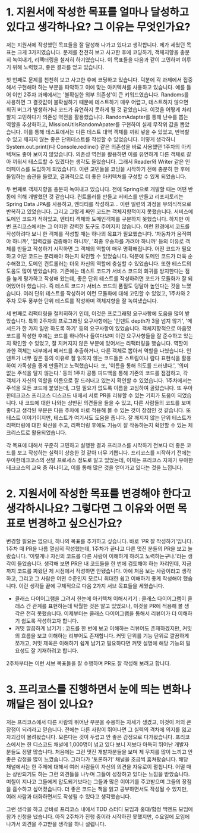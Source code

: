 # 1. 지원서에 작성한 목표를 얼마나 달성하고 있다고 생각하나요? 그 이유는 무엇인가요?

저는 지원서에 작성했던 목표들을 잘 달성해 나가고 있다고 생각합니다.
제가 세웠던 목표는 크게 3가지였습니다. 문제를 천천히 보고 사고한 후에 코딩하기, 객체지향을 충분히 녹여내기, 리팩터링을 철저히 하기였습니다. 이 목표들을 다음과 같이 고민하며 이루기 위해 노력했고, 좋은 결과를 얻고 있습니다.

첫 번째로 문제를 천천히 보고 사고한 후에 코딩하고 있습니다. 덕분에 각 과제에서 집중해서 구현해야 하는 부분을 파악하고 이에 맞는 아키텍쳐를 사용하고 있습니다.
예를 들어 이번 2주차 과제에서는 '불확실한 외부 의존성'이 큰 키워드였습니다. Randoms를 사용하면 그 결괏값이 불확실하기 때문에 테스트하기 매우 어렵고, 테스트하지 않으면 회귀 버그가 발생하거나 코드가 유연하지 못하게 될 것 같았습니다. 이것을 어떻게 처리할지 고민하다가 의존성 역전을 활용했습니다. RandomAdapter를 통해 난수를 뽑는 역할을 추상화하고, MissionUtilsRandomApater를 구현하여 실제 무작위 값을 뽑았습니다. 이를 통해 테스트에서는 다른 테스트 대역 객체를 끼워 넣을 수 있었고, 반복할 수 있고 깨지지 않는 좋은 단위테스트를 작성할 수 있었습니다.
이렇게 생각하니 System.out.print()나 Console.redline() 같은 의존성을 바로 사용했던 1주차의 아키텍쳐도 좋아 보이지 않았습니다. 의존성 역전을 활용하면 이를 유연하게 다른 객체로 갈아 끼워서 테스트할 수 있겠다는 생각도 들었습니다. 그래서 Reader와 Writer 같은 인터페이스를 도입하게 되었습니다.
이런 고민들을 코딩을 시작하기 전에 충분히 한 후에 돌입하는 습관을 들였고, 결과적으로 더 좋은 아키텍쳐를 구성할 수 있게 되었습니다.

두 번째로 객체지향을 충분히 녹여내고 있습니다.
전에 Spring으로 개발할 때는 어떤 반동에 의해 개발했던 것 같습니다. 컨트롤러를 만들고 서비스를 만들고 리포지토리는 Spring Data JPA를 사용하고, 엔티티를 작성하고... 이런 일련의 과정을 무의식적으로 반복하고 있었습니다. 그리고 그렇게 짜인 코드는 객체지향적이지 못했습니다. 서비스에 도메인 코드가 적혀있고, 엔티티 객체와 도메인객체를 구분하지 못했습니다.
하지만 이번 프리코스에서는 그 어떠한 강력한 도구도 주어지지 않습니다. 이런 환경에서 코드를 작성하려다 보니 한 객체를 작성할 때는 하나의 목표가 필요했습니다. '자동차가 움직여야 하니까', '입력값을 검증해야 하니까', '최종 우승자를 가려야 하니까' 등의 이유로 객체를 만들고 작성하기 시작하면 그 객체의 역할이 매우 명확해집니다. 어떤 코드가 필요하고 어떤 코드는 분리해야 하는지 확인할 수 있었습니다. 덕분에 도메인 코드가 더욱 순수해졌고, 도메인 컨트롤러는 더욱 자신의 역할에 충실할 수 있었습니다.
또한 테스트의 도움도 많이 받았습니다. 기존에는 테스트 코드가 서비스 코드의 회귀를 방지한다는 점을 높게 평가하고 작성해 왔는데, 좋은 단위 테스트를 작성하려면 코드가 모듈화가 잘 되어있어야 했습니다. 즉 테스트 코드가 서비스 코드의 품질도 덩달아 높인다는 것을 느꼈습니다. 여러 단위 테스트를 작성하며 이런 모듈화에 대해 고민할 수 있었고, 1주차와 2주차 모두 풍부한 단위 테스트를 작성하며 객체지향을 잘 녹여냈습니다.

세 번째로 리팩터링을 철저히하기 인데, 이것은 프로그래밍 요구사항에 도움을 많이 받았습니다.
특히 2주차의 프로그래밍 요구사항에는 '인덴트 depth가 3을 넘지 않기', '메서드가 한 가지 일만 하도록 하기' 등의 요구사항이 있었습니다. 객체지향적으로 마음껏 코드를 작성한 후에는 코드를 하나하나 들여다보며 이런 요구사항들을 잘 준수하고 있는지 확인할 수 있었고, 잘 지켜지지 않은 부분에 있어서는 리팩터링을 했습니다. 역할이 과한 객체는 내부에서 메서드를 추출하거나, 다른 객체로 뽑아서 역할을 나눴습니다. 인덴트가 너무 깊은 등의 이유로 잘 읽히지 않는 코드들은 스트림이나 람다 표현식을 활용하여 가독성을 좋게 만들려고 노력했습니다.
또, '이름을 통해 의도를 드러낸다.', '의미 없는 주석을 달지 않는다.' 등의 1주차 공통 피드백을 통해 기존의 코드를 점검하고, 각 객체가 자신의 역할을 이름으로 잘 드러내고 있는지 확인할 수 있었습니다. 1주차에서는 주석을 모든 코드에 붙였는데, 그럴 필요가 없도록 이름을 고심하여 골랐습니다.
또 우아한테크코스 프리코스 디스코드 내에서 서로 PR을 리뷰할 수 있는 기회가 도움이 되었습니다. 내 코드에 대한 나와는 상반된 의견들을 들을 수 있고, 다른 사람들의 코드를 보며 좋다고 생각된 부분은 다음 주차에 바로 적용해 볼 수 있는 것이 장점인 것 같습니다.
또 테스트 이야기이지만, 테스트가 여기서도 도움을 줍니다. 잘 깨지지 않는 단위 테스트가 리팩터링에 대한 확신을 주고, 리팩터링 후에도 기능이 잘 작동하는지 확인할 수 있는 체크리스트로 활용되었습니다.

각 목표에 대해서 꾸준히 고민하고 실행한 결과 프리코스를 시작하기 전보다 더 좋은 코드를 보고 작성하는 실력이 상승한 것 같아 너무 기쁩니다. 프리코스를 시작하기 전에는 우아한테크코스의 선발 프로세스 정도로 알고 있었는데, 이제는 프리코스 자체가 우아한테크코스의 교육 중 하나이고, 이를 통해 많은 것을 얻어가고 있다는 것을 느낍니다.

# 2. 지원서에 작성한 목표를 변경해야 한다고 생각하시나요? 그렇다면 그 이유와 어떤 목표로 변경하고 싶으신가요?

변경할 필요는 없으나, 하나의 목표를 추가하고 싶습니다. 바로 'PR 잘 작성하기'입니다.
1주차 때 PR을 나름 열심히 작성했는데, 1주차가 끝나고 다른 멋진 분들의 PR을 보고 놀랐습니다. '이렇게나 자신의 코드를 다른 사람이 이해하게 하려고 노력하는구나.'라는 생각이 들었습니다. 생각해 보면 PR은 내 코드들을 한 번에 검토해야 하는 자리인데, 지금까지 코드를 짜왔던 제 시점에서 작성하면 안됐습니다. 아예 처음 보는 사람이라고 생각하고, 그리고 그 사람은 어떤 수준인지 모르니 최대한 쉽고 이해하기 좋게 작성해야 했습니다. 이런 생각들 끝에 구체적으로 다음 2가지 서브 목표들을 세웠습니다.

- 클래스 다이어그램을 그려서 한눈에 아키텍쳐 이해시키기 : 클래스 다이어그램이 클래스 간 관계를 표현하는데 탁월한 것은 알고 있었으나, 이것을 PR에 적용해 볼 생각은 전혀 못했습니다. 이제부터는 클래스 다이어그램을 통해서 리뷰어가 더 이해하기 쉽도록 작성하고자 합니다.
- 커밋 깔끔하게 남기기 : 코드를 한 번에 보고 이해하는 리뷰어도 존재하겠지만, 커밋의 흐름을 보고 이해하는 리뷰어도 존재합니다. 커밋 단위를 기능 단위로 깔끔하게 쪼개고, 커밋 제목은 이해하기 쉽게 남기고 필요하다면 커밋 설명에 해당 기능의 필요성도 잘 기재하려고 합니다.

2주차부터는 이런 서브 목표들을 잘 수행하며 PR도 잘 작성해 보려고 합니다.


# 3. 프리코스를 진행하면서 눈에 띄는 변화나 깨달은 점이 있나요?

저는 프리코스에서 다른 사람의 뛰어난 부분을 수용하는 자세가 생겼고, 이것이 저의 큰 장점이 되리라고 믿습니다.
전에는 다른 사람이 뛰어나면 그 실력의 격차에 의지를 잃고 자괴감이 몰려왔습니다. 모른다는 것이 두렵고 안 좋은 감정으로 다가왔습니다. 프리코스에서는 한 디스코드 채널에 1,000명이 넘고 있다 보니 저보다 아득히 뛰어난 개발자분들도 정말 많습니다. 처음에는 그런 멋진 개발자분들을 보며 제 무지를 많이 느끼고 안 좋은 감정을 많이 느꼈습니다.
그러다가 '토론하기' 채널을 조금씩 훔쳐봤습니다. 해당 채널에서는 한 주제에 대해서 여러 사람들이 자신의 의견을 자유로이 펼칩니다. 어떨 때는 상반되기도 하는 그런 의견들을 나누며 그들이 성장하고 있다는 느낌을 받았습니다. 며칠이 지나고 그들에게 압도되기보다는 그들과 많은 이야기를 주고받으며 그들의 장점을 흡수하고 싶어졌습니다. 더 좋은 코드는 책을 읽고 공부하면서도 작성될 수 있지만, 여러 사람과 대화하면서도 작성될 수 있다고 생각했습니다.

그런 생각을 하고 곧바로 프리코스 내에서 TDD 스터디 모임과 홍대/합정 백엔드 모임에 참가 신청을 냈습니다. 아직 2주차가 진행 중이라 시작하진 못했지만, 수요일에 모임에 나가서 의견을 주고받을 생각을 하니 설렙니다.